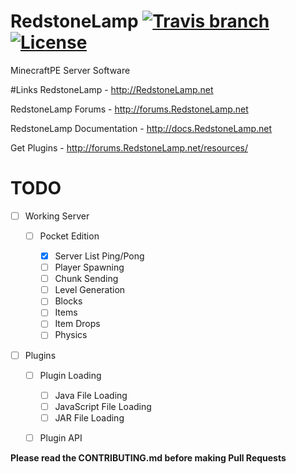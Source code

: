 # RedstoneLamp	[![Travis branch](https://img.shields.io/travis/RedstoneLamp/RedstoneLamp/new.svg?style=flat-square)]() [![License](https://img.shields.io/badge/license-GPLv3-blue.svg?style=flat-square)](https://tldrlegal.com/license/gnu-lesser-general-public-license-v3-(lgpl-3))
MinecraftPE Server Software


#Links
RedstoneLamp - http://RedstoneLamp.net

RedstoneLamp Forums - http://forums.RedstoneLamp.net

RedstoneLamp Documentation - http://docs.RedstoneLamp.net

Get Plugins - http://forums.RedstoneLamp.net/resources/

# TODO
- [ ] Working Server

	- [ ] Pocket Edition
	
		- [x] Server List Ping/Pong
		- [ ] Player Spawning
		- [ ] Chunk Sending
		- [ ] Level Generation
		- [ ] Blocks
		- [ ] Items
		- [ ] Item Drops
		- [ ] Physics
- [ ] Plugins

	- [ ] Plugin Loading
	
		- [ ] Java File Loading
		- [ ] JavaScript File Loading
		- [ ] JAR File Loading
	- [ ] Plugin API

**Please read the CONTRIBUTING.md before making Pull Requests**
